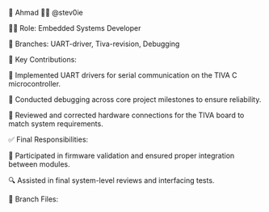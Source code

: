 👤 Ahmad 🧑‍💻 @stev0ie

🧑‍🔧 Role: Embedded Systems Developer

🌿 Branches: UART-driver, Tiva-revision, Debugging

📌 Key Contributions:

📡 Implemented UART drivers for serial communication on the TIVA C microcontroller.

🧪 Conducted debugging across core project milestones to ensure reliability.

🔧 Reviewed and corrected hardware connections for the TIVA board to match system requirements.

✅ Final Responsibilities:

🧩 Participated in firmware validation and ensured proper integration between modules.

🔍 Assisted in final system-level reviews and interfacing tests.


📁 Branch Files:

